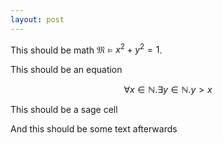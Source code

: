 ```yaml
---
layout: post
---
```


This should be math $\mathfrak{M} \vDash x^2 + y^2 = 1$.

This should be an equation

$$ \forall x \in \mathbb{N} . \exists y \in \mathbb{N} . y > x $$

This should be a sage cell

<div class="sage">
<script type="text/x-sage"> 
G = SymmetricGroup(3)
for g in G:
  print(g)
G.structure_description()
</script>
</div>

And this should be some text afterwards
